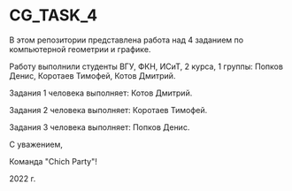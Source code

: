 # CG_TASK_4

В этом репозитории представлена работа над 4 заданием по компьютерной геометрии и графике.

Работу выполнили студенты ВГУ, ФКН, ИСиТ, 2 курса, 1 группы: Попков Денис, Коротаев Тимофей, Котов Дмитрий.

Задания 1 человека выполняет: Котов Дмитрий.

Задания 2 человека выполняет: Коротаев Тимофей.

Задания 3 человека выполняет: Попков Денис.


С уважением,

Команда "Chich Party"!


2022 г.
